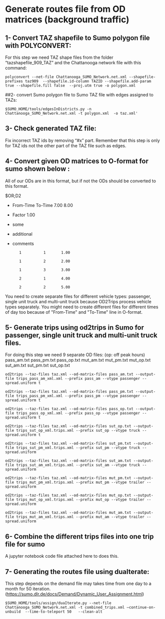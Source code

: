 # Generate routes file from OD matrices (background traffic)

## 1- Convert TAZ shapefile to Sumo polygon file with POLYCONVERT:
For this step we need TAZ shape files from the folder “tazshapefile_909_TAZ” and the Chattanooga network file with this command: 

`polyconvert --net-file Chattanooga_SUMO_Network.net.xml --shapefile-prefixes taz909  --shapefile.id-column TAZID --shapefile.add-param true --shapefile.fill false  --proj.utm true -o polygon.xml`


##2- convert Sumo polygon file to Sumo TAZ file with edges assigned to TAZs:

`$SUMO_HOME/tools/edgesInDistricts.py -n Chattanooga_SUMO_Network.net.xml -t polygon.xml  -o taz.xml'`

## 3- Check generated TAZ file:

Fix incorrect TAZ ids by removing “#x” part. Remember that this step is only for TAZ ids not the other  part of the TAZ file such as edges.

## 4- Convert given OD matrices to O-format for sumo shown below :
All of our ODs are in this format, but if not the ODs should be converted to this format.

$OR;D2
* From-Time  To-Time
7.00 8.00
* Factor
1.00
* some
* additional
* comments

         1          1       1.00
         
         1          2       2.00
         
         1          3       3.00
         
         2          1       4.00
         
         2          2       5.00
         
     

You need to create separate files for different vehicle types: passenger, single unit truck and multi-unit truck because OD2Trips process vehicle types separately. 
You might need to create different files for different times of day too because of "From-Time" and "To-Time" line in O-format.

## 5- Generate trips using od2trips in Sumo for passenger, single unit truck and multi-unit truck files.
For doing this step we need 9 separate OD files: (op: off peak hours)
pass_am.txt
pass_pm.txt
pass_op.txt
mut_am.txt
mut_pm.txt
mut_op.txt
sut_am.txt
sut_pm.txt
sut_op.txt

`od2trips --taz-files taz.xml --od-matrix-files pass_am.txt --output-file trips_pass_am_xml.xml --prefix pass_am --vtype passenger --spread.uniform t`

`od2trips --taz-files taz.xml --od-matrix-files pass_pm.txt --output-file trips_pass_pm_xml.xml --prefix pass_pm --vtype passenger --spread.uniform t`

`od2trips --taz-files taz.xml --od-matrix-files pass_op.txt --output-file trips_pass_op_xml.xml --prefix pass_op --vtype passenger --spread.uniform t`

`od2trips --taz-files taz.xml --od-matrix-files sut_op.txt --output-file trips_sut_op_xml.trips.xml --prefix sut_op --vtype truck --spread.uniform t`

`od2trips --taz-files taz.xml --od-matrix-files sut_pm.txt --output-file trips_sut_pm_xml.trips.xml --prefix sut_pm --vtype truck --spread.uniform`

`od2trips --taz-files taz.xml --od-matrix-files sut_am.txt --output-file trips_sut_am_xml.trips.xml --prefix sut_am --vtype truck --spread.uniform`

`od2trips --taz-files taz.xml --od-matrix-files mut_pm.txt --output-file trips_mut_pm_xml.trips.xml --prefix mut_pm --vtype trailer --spread.uniform`

`od2trips --taz-files taz.xml --od-matrix-files mut_op.txt --output-file trips_mut_op_xml.trips.xml --prefix mut_op --vtype trailer --spread.uniform`

`od2trips --taz-files taz.xml --od-matrix-files mut_am.txt --output-file trips_mut_am_xml.trips.xml --prefix mut_am --vtype trailer --spread.uniform`

## 6- Combine the different trips files into one trip file for sumo
A jupyter notebook  code file attached here to does this.

## 7- Generating the routes file using  duaIterate:
This step depends on the demand file may takes time from one day to a month for 50 iteration. (https://sumo.dlr.de/docs/Demand/Dynamic_User_Assignment.html)

`$SUMO_HOME/tools/assign/duaIterate.py --net-file Chattanooga_SUMO_Network.net.xml -t combined_trips.xml –continue-on-unbuild  --time-to-teleport 50   --clean-alt `




